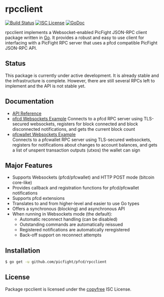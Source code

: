 rpcclient
=========

[![Build Status](http://img.shields.io/travis/picfight/pfcd.svg)](https://travis-ci.org/picfight/pfcd)
[![ISC License](http://img.shields.io/badge/license-ISC-blue.svg)](http://copyfree.org)
[![GoDoc](https://img.shields.io/badge/godoc-reference-blue.svg)](http://godoc.org/github.com/picfight/pfcd/rpcclient)

rpcclient implements a Websocket-enabled PicFight JSON-RPC client package written
in [Go](http://golang.org/).  It provides a robust and easy to use client for
interfacing with a PicFight RPC server that uses a pfcd compatible PicFight
JSON-RPC API.

## Status

This package is currently under active development.  It is already stable and
the infrastructure is complete.  However, there are still several RPCs left to
implement and the API is not stable yet.

## Documentation

* [API Reference](http://godoc.org/github.com/picfight/pfcd/rpcclient)
* [pfcd Websockets Example](https://github.com/picfight/pfcd/tree/master/rpcclient/examples/pfcdwebsockets)
  Connects to a pfcd RPC server using TLS-secured websockets, registers for
  block connected and block disconnected notifications, and gets the current
  block count
* [pfcwallet Websockets Example](https://github.com/picfight/pfcd/tree/master/rpcclient/examples/pfcwalletwebsockets)  
  Connects to a pfcwallet RPC server using TLS-secured websockets, registers for
  notifications about changes to account balances, and gets a list of unspent
  transaction outputs (utxos) the wallet can sign

## Major Features

* Supports Websockets (pfcd/pfcwallet) and HTTP POST mode (bitcoin core-like)
* Provides callback and registration functions for pfcd/pfcwallet notifications
* Supports pfcd extensions
* Translates to and from higher-level and easier to use Go types
* Offers a synchronous (blocking) and asynchronous API
* When running in Websockets mode (the default):
  * Automatic reconnect handling (can be disabled)
  * Outstanding commands are automatically reissued
  * Registered notifications are automatically reregistered
  * Back-off support on reconnect attempts

## Installation

```bash
$ go get -u github.com/picfight/pfcd/rpcclient
```

## License

Package rpcclient is licensed under the [copyfree](http://copyfree.org) ISC
License.
